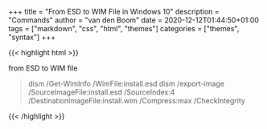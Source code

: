 +++
title = "From ESD to WIM File in Windows 10"
description = "Commands"
author = "van den Boom"
date = 2020-12-12T01:44:50+01:00
tags = ["markdown", "css", "html", "themes"]
categories = ["themes", "syntax"]
+++

{{< highlight html >}}

from ESD to WIM file

> dism /Get-WimInfo /WimFile:install.esd
> dism /export-image /SourceImageFile:install.esd /SourceIndex:4 /DestinationImageFile:install.wim /Compress:max /CheckIntegrity

{{< /highlight >}}